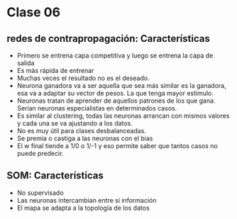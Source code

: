 # Clase 06

## redes de contrapropagación: Características

+ Primero se entrena capa competitiva y luego se entrena la capa de salida
+ Es más rápida de entrenar
+ Muchas veces el resultado no es el deseado.
+ Neurona ganadora va a ser aquella que sea más similar es la ganadora, esa va a adaptar su vector de pesos. La que tenga mayor estímulo.
+ Neuronas tratan de aprender de aquellos patrones de los que gana. Serían neuronas especialistas en determinados casos.
+ Es similar al clustering, todas las neuronas arrancan con mismos valores y cada una se va ajustando a los datos.
+ No es muy útil para clases desbalanceadas.
+ Se premia o castiga a las neuronas con el bias
+ El w final tiende a 1/0 o 1/-1 y eso permite saber que tantos casos no puede predecir.

## SOM: Características

+ No supervisado
+ Las neuronas intercambian entre si información
+ El mapa se adapta a la topología de los datos